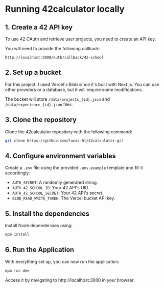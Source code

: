 # Running 42calculator locally

## 1. Create a 42 API key

To use 42 OAuth and retrieve user projects, you need to create an API key.

You will need to provide the following callback:

```
http://localhost:3000/auth/callback/42-school
```

## 2. Set up a bucket

For this project, I used Vercel's Blob since it's built with Next.js.
You can use other providers or a database, but it will require some modifications.

The bucket will store `/data/projects_{id}.json` and `/data/experience_{id}.json` files.


## 3. Clone the repository

Clone the 42calculator repository with the following command:

```bash
git clone https://github.com/lucas-ht/42calculator.git
```


## 4. Configure environment variables

Create a `.env` file using the provided `.env.example` template and fill it accordingly:
* `AUTH_SECRET`: A randomly generated string.
* `AUTH_42_SCHOOL_ID`: Your 42 API's UID.
* `AUTH_42_SCHOOL_SECRET`: Your 42 API's secret.
* `BLOB_READ_WRITE_TOKEN`: The Vercel bucket API key.


## 5. Install the dependencies

Install Node dependencies using:
```bash
npm install
```


## 6. Run the Application

With everything set up, you can now run the application:

```bash
npm run dev
```

Access it by navigating to http://localhost:3000 in your browser.

